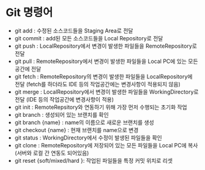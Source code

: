 # Git 명령어

* git add : 수정된 소스코드들을 Staging Area로 전달
* git commit : add된 모든 소스코드들을 Local Repository로 전달
* git push : LocalRepository에서 변경이 발생한 파일들을 RemoteRepository로 전달
* git pull : RemoteRepository에서 변경이 발생한 파일들을 Local PC에 있는 모든 공간에 전달
* git fetch : RemoteRepository의 변경이 발생한 파일들을 LocalRepository에 전달 (fetch를 하더라도 IDE 등의 작업공간에는 변경사항이 적용되지 않음)
* git merge : LocalRepository에서 변경이 발생한 파일들을 WorkingDirectory로 전달 (IDE 등의 작업공간에 변경사항이 적용)
* git init : RemoteRepsitory와 연동하기 위해 가장 먼저 수행되는 초기화 작업
* git branch : 생성되어 있는 브랜치를 확인
* git branch {name} : name의 이름으로 새로운 브랜치를 생성
* git checkout {name} : 현재 브랜치를 name으로 변경
* git status : WorkingDirectory에서 수정이 발생된 파일들을 확인
* git clone : RemoteRepository에 저장되어 있는 모든 파일들을 Local PC에 복사 (서버와 로컬 간 연동도 되어있음)
* git reset {soft/mixed/hard }: 작업된 파일들을 특정 커밋 위치로 리셋